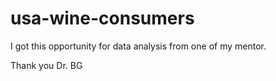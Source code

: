 # usa-wine-consumers
I got this opportunity for data analysis from one of my mentor. 

Thank you Dr. BG
